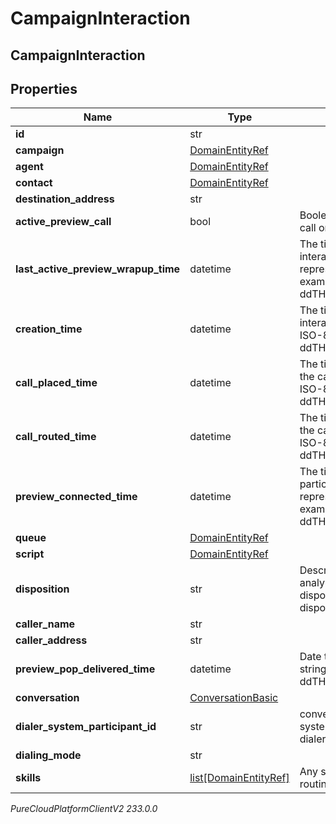 # CampaignInteraction

## CampaignInteraction

## Properties

|Name | Type | Description | Notes|
|------------ | ------------- | ------------- | -------------|
| **id** | str |  | [optional] |
| **campaign** | [DomainEntityRef](DomainEntityRef) |  | [optional] |
| **agent** | [DomainEntityRef](DomainEntityRef) |  | [optional] |
| **contact** | [DomainEntityRef](DomainEntityRef) |  | [optional] |
| **destination_address** | str |  | [optional] |
| **active_preview_call** | bool | Boolean value if there is an active preview call on the interaction | [optional] |
| **last_active_preview_wrapup_time** | datetime | The time when the last preview of the interaction was wrapped up. Date time is represented as an ISO-8601 string. For example: yyyy-MM-ddTHH:mm:ss[.mmm]Z | [optional] |
| **creation_time** | datetime | The time when dialer created the interaction. Date time is represented as an ISO-8601 string. For example: yyyy-MM-ddTHH:mm:ss[.mmm]Z | [optional] |
| **call_placed_time** | datetime | The time when the agent or system places the call. Date time is represented as an ISO-8601 string. For example: yyyy-MM-ddTHH:mm:ss[.mmm]Z | [optional] |
| **call_routed_time** | datetime | The time when the agent was connected to the call. Date time is represented as an ISO-8601 string. For example: yyyy-MM-ddTHH:mm:ss[.mmm]Z | [optional] |
| **preview_connected_time** | datetime | The time when the customer and routing participant are connected. Date time is represented as an ISO-8601 string. For example: yyyy-MM-ddTHH:mm:ss[.mmm]Z | [optional] |
| **queue** | [DomainEntityRef](DomainEntityRef) |  | [optional] |
| **script** | [DomainEntityRef](DomainEntityRef) |  | [optional] |
| **disposition** | str | Describes what happened with call analysis for instance: disposition.classification.callable.person, disposition.classification.callable.noanswer | [optional] |
| **caller_name** | str |  | [optional] |
| **caller_address** | str |  | [optional] |
| **preview_pop_delivered_time** | datetime | Date time is represented as an ISO-8601 string. For example: yyyy-MM-ddTHH:mm:ss[.mmm]Z | [optional] |
| **conversation** | [ConversationBasic](ConversationBasic) |  | [optional] |
| **dialer_system_participant_id** | str | conversation participant id that is the dialer system participant to monitor the call from dialer perspective | [optional] |
| **dialing_mode** | str |  | [optional] |
| **skills** | [list[DomainEntityRef]](DomainEntityRef) | Any skills that are attached to the call for routing | [optional] |



_PureCloudPlatformClientV2 233.0.0_
